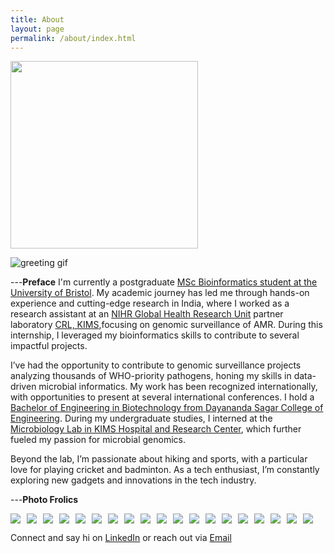 ```yaml
---
title: About
layout: page
permalink: /about/index.html
---
```


<img src="{{ site.url }}/{{ site.picture }}" style="width:300px;"/>

![greeting gif](https://github.com/alansmathew/alansmathew/raw/master/lang.gif)

---**Preface**
I'm currently a postgraduate [MSc Bioinformatics student at the University of Bristol](https://www.bristol.ac.uk/studypostgraduate/taught/msc-bioinformatics/). My academic journey has led me through hands-on experience and cutting-edge research in India, where I worked as a research assistant at an [NIHR Global Health Research Unit](https://ghru.pathogensurveillance.net/) partner laboratory [CRL, KIMS](https://www.crlkims.com/),focusing on genomic surveillance of AMR. During this internship, I leveraged my bioinformatics skills to contribute to several impactful projects.

I’ve had the opportunity to contribute to genomic surveillance projects analyzing thousands of WHO-priority pathogens, honing my skills in data-driven microbial informatics. My work has been recognized internationally, with opportunities to present at several international conferences. I hold a [Bachelor of Engineering in Biotechnology from Dayananda Sagar College of Engineering](https://www.dsce.edu.in/research/123-biotechnology). During my undergraduate studies, I interned at the [Microbiology Lab in KIMS Hospital and Research Center](https://kims.deemsoft.com/microbiology/), which further fueled my passion for microbial genomics.

Beyond the lab, I’m passionate about hiking and sports, with a particular love for playing cricket and badminton. As a tech enthusiast, I’m constantly exploring new gadgets and innovations in the tech industry.

---**Photo Frolics**

<div style="display: flex; flex-wrap: wrap; gap: 10px;">
	<img src="{{site.url}}/assets/images/bbq.jpg" style="border:none; width:auto; max-height:200px;" />
	 <img src="{{site.url}}/assets/images/grad.jpg" style="border:none; width:auto; max-height:200px;" />
	<img src="{{site.url}}/assets/images/bowl.jpg" style="border:none; width:auto; max-height:200px;" />
	<img src="{{site.url}}/assets/images/fog2.jpg" style="border:none; width:auto; max-height:200px;" />
	<img src="{{site.url}}/assets/images/nextrna.jpeg" style="border:none; width:auto; max-height:200px;" />
	<img src="{{site.url}}/assets/images/photo1.jpg" style="border:none; width:auto; max-height:200px;" />
	<img src="{{site.url}}/assets/images/photo2.jpg" style="border:none; width:auto; max-height:200px;" />
	<img src="{{site.url}}/assets/images/photo3.jpg" style="border:none; width:auto; max-height:200px;" />
	<img src="{{site.url}}/assets/images/photo4.jpg" style="border:none; width:auto; max-height:200px;" />
	<img src="{{site.url}}/assets/images/photo5.jpg" style="border:none; width:auto; max-height:200px;" />
	<img src="{{site.url}}/assets/images/photo6.JPG" style="border:none; width:auto; max-height:200px;" />
	<img src="{{site.url}}/assets/images/photo7.jpg" style="border:none; width:auto; max-height:200px;" />
	<img src="{{site.url}}/assets/images/photo8.jpg" style="border:none; width:auto; max-height:200px;" />
	<img src="{{site.url}}/assets/images/photo9.JPG" style="border:none; width:auto; max-height:200px;" />
	<img src="{{site.url}}/assets/images/photo10.jpg" style="border:none; width:auto; max-height:200px;" />
	<img src="{{site.url}}/assets/images/photo11.jpg" style="border:none; width:auto; max-height:200px;" />
	<img src="{{site.url}}/assets/images/photo12.JPG" style="border:none; width:auto; max-height:200px;" />
	<img src="{{site.url}}/assets/images/photo13.JPG" style="border:none; width:auto; max-height:200px;" />
	<img src="{{site.url}}/assets/images/evronylab.jpg" style="border:none; width:auto; max-height:200px;" />
</div>


Connect and say hi on [LinkedIn](https://www.linkedin.com/in/amoolya-srinivasa) or reach out via [Email](srinivasa.a@northeastern.edu)
